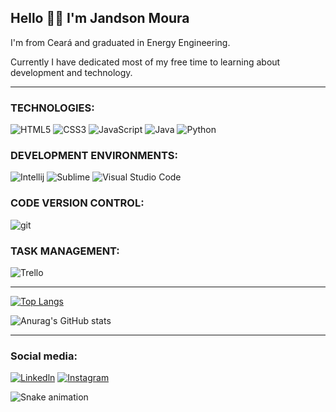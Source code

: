 ## Hello :raising_hand_man: I'm Jandson Moura
 
I'm from Ceará and graduated in Energy Engineering.

Currently I have dedicated most of my free time to learning about development and technology.
___________________________________

### TECHNOLOGIES: 
![HTML5](	https://img.shields.io/badge/HTML5-E34F26?style=for-the-badge&logo=html5&logoColor=white)
![CSS3](https://img.shields.io/badge/CSS3-1572B6?style=for-the-badge&logo=css3&logoColor=white)
![JavaScript](	https://img.shields.io/badge/JavaScript-F7DF1E?style=for-the-badge&logo=javascript&logoColor=black)
![Java](	https://img.shields.io/badge/Java-ED8B00?style=for-the-badge&logo=java&logoColor=white)
![Python](https://img.shields.io/badge/Python-3776AB?style=for-the-badge&logo=python&logoColor=white)

### DEVELOPMENT ENVIRONMENTS: 
![Intellij](https://img.shields.io/badge/IntelliJ_IDEA-000000.svg?style=for-the-badge&logo=intellij-idea&logoColor=white)
![Sublime](https://img.shields.io/badge/sublime_text-%23575757.svg?&style=for-the-badge&logo=sublime-text&logoColor=important)
![Visual Studio Code](https://img.shields.io/badge/Visual%20Studio%20Code-0078d7.svg?style=for-the-badge&logo=visual-studio-code&logoColor=white)

### CODE VERSION CONTROL: 
![git](https://img.shields.io/badge/GIT-E44C30?style=for-the-badge&logo=git&logoColor=white)

### TASK MANAGEMENT: 
![Trello](https://img.shields.io/badge/Trello-0052CC?style=for-the-badge&logo=trello&logoColor=white)
___________________________________
[![Top Langs](https://github-readme-stats.vercel.app/api/top-langs/?username=Jandson1&theme=blue-green&layout=compact)](https://github.com/anuraghazra/github-readme-stats)

![Anurag's GitHub stats](https://github-readme-stats.vercel.app/api?username=Jandson1&show_icons=true&theme=blue-green)
___________________________________
### Social media:
[![Linkedln](	https://img.shields.io/badge/LinkedIn-0077B5?style=for-the-badge&logo=linkedin&logoColor=white)](https://www.linkedin.com/in/jandsonmoura/)
[![Instagram](https://img.shields.io/badge/Instagram-E4405F?style=for-the-badge&logo=instagram&logoColor=white)](https://www.instagram.com/jandsonmoura1/)

![Snake animation](https://github.com/Jandson1/Jandson1/blob/output/github-contribution-grid-snake.svg)
